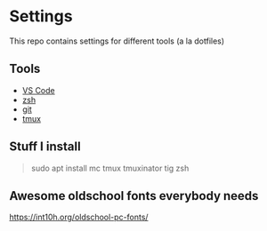 # Settings

This repo contains settings for different tools (a la dotfiles)

## Tools
* [VS Code](https://code.visualstudio.com/)
* [zsh](http://zsh.sourceforge.net/)
* [git](https://www.git-scm.com/)
* [tmux](https://github.com/tmux/tmux/wiki)

## Stuff I install

> sudo apt install mc tmux tmuxinator tig zsh

## Awesome oldschool fonts everybody needs

https://int10h.org/oldschool-pc-fonts/